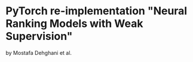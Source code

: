 # PyTorch re-implementation "Neural Ranking Models with Weak Supervision" 
by Mostafa Dehghani et al.
